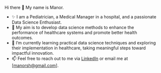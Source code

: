 Hi there 👋 My name is Manor.

- ✨ I am a Pediatrician, a Medical Manager in a hospital, and a passionate Data Science Enthusiast.
- 🔭 My aim is to develop data science methods to enhance the performance of healthcare systems and promote better health outcomes.
- 🌱 I’m currently learning practical data science techniques and exploring their implementation in healthcare, taking meaningful steps toward impactful innovation.
- 📫 Feel free to reach out to me via [LinkedIn](https://www.linkedin.com/in/manor-shpriz-0377a061/) or email me at [manorsh@gmail.com].


<!--
**manor-s/manor-s** is a ✨ _special_ ✨ repository because its `README.md` (this file) appears on your GitHub profile.

Here are some ideas to get you started:
- 🔭 I’m currently working on ...
- 🌱 I’m currently learning ...
- 👯 I’m looking to collaborate on ...
- 🤔 I’m looking for help with ...
- 💬 Ask me about ...
- 📫 How to reach me: ...
- 😄 Pronouns: ...
- ⚡ Fun fact: ...
-->
